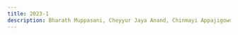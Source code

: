 ```yaml
---
title: 2023-1  
description: Bharath Muppasani, Cheyyur Jaya Anand, Chinmayi Appajigowda, Biplav Srivastava, Lokesh Johri, A Dataset and Baseline Approach for Identifying Usage States from Non-Intrusive Power Sensing With MiDAS IoT-based Sensors, Proc. Thirty-Fifth Annual Conference on Innovative Applications of Artificial Intelligence (AAAI/IAAI-23), Preprint on Arxiv at: [https://arxiv.org/abs/2209.00987](https://arxiv.org/abs/2209.00987), 2023 [Power data, machine learning] - [[PDF](https://arxiv.org/pdf/2209.00987.pdf)]
---
```



